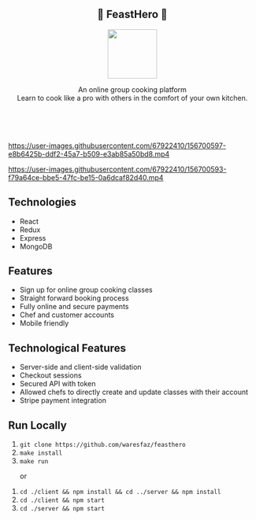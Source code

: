 
<section>
<div style='text-align: center; width: 100%'>
    <h1>🍲 FeastHero 🍲</h1>
</div>

<div style='width: 100%; text-align: center'>
    <a href="https://www.linkedin.com/company/feasthero/"><img width='100px' src="https://github.com/waresfaz/feasthero/blob/master/client/public/images/logo-small.png"></a>
</div>
<div style='text-align: center; margin-bottom: 5rem'>
    <p>
    An online group cooking platform
    <br />
    Learn to cook like a pro with others in
    the comfort of your own kitchen.
    </p>
</div>
</section>

https://user-images.githubusercontent.com/67922410/156700597-e8b6425b-ddf2-45a7-b509-e3ab85a50bd8.mp4

https://user-images.githubusercontent.com/67922410/156700593-f79a64ce-bbe5-47fc-be15-0a6dcaf82d40.mp4

<section>
    <h2>Technologies</h2>
    <ul>
        <li>React</li>
        <li>Redux</li>
        <li>Express</li>
        <li>MongoDB</li>
    </ul>
</section>

<section>
    <h2>Features</h2>
    <ul>
        <li>Sign up for online group cooking classes</li>
        <li>Straight forward booking process</li>
        <li>Fully online and secure payments</li>
        	<li>Chef and customer accounts</li>
        <li>Mobile friendly</li>
    </ul>
</section>

<section >
	<h2>Technological Features</h2>
	<ul>
		<li>Server-side and client-side validation</li>
	<li>Checkout sessions</li>
		<li>Secured API with token</li>
		<li>Allowed chefs to directly create and update classes with their account</li>
		<li>Stripe payment integration</li>
   </ul>
</section>


<section>
    <h2>Run Locally</h1>
    <ol>
        <li><code>git clone https://github.com/waresfaz/feasthero</code></li>
        <li><code>make install</code></li>
        <li><code>make run</code>
        <p>or</p>
        </ol>
        <ol>
                <li><code>cd ./client && npm install && cd ../server && npm install</code></li>
        <li><code>cd ./client && npm start</code></li>
        <li><code>cd ./server && npm start</code></li>
        </ol>
</section>
